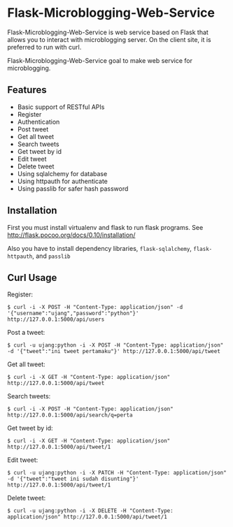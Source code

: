 Flask-Microblogging-Web-Service
===============================

Flask-Microblogging-Web-Service is web service based on Flask that allows you to interact with microblogging server. On the client site, it is preferred to run with curl.

Flask-Microblogging-Web-Service goal to make web service for microblogging.

Features
--------

- Basic support of RESTful APIs
- Register
- Authentication
- Post tweet
- Get all tweet
- Search tweets
- Get tweet by id
- Edit tweet
- Delete tweet
- Using sqlalchemy for database
- Using httpauth for authenticate
- Using passlib for safer hash password

Installation
------------

First you must install virtualenv and flask to run flask programs.
See http://flask.pocoo.org/docs/0.10/installation/

Also you have to install dependency libraries, `flask-sqlalchemy`, `flask-httpauth`, and `passlib`

Curl Usage
----------

Register:

    $ curl -i -X POST -H "Content-Type: application/json" -d '{"username":"ujang","password":"python"}' http://127.0.0.1:5000/api/users

Post a tweet:

    $ curl -u ujang:python -i -X POST -H "Content-Type: application/json" -d '{"tweet":"ini tweet pertamaku"}' http://127.0.0.1:5000/api/tweet

Get all tweet:

    $ curl -i -X GET -H "Content-Type: application/json" http://127.0.0.1:5000/api/tweet

Search tweets:

    $ curl -i -X POST -H "Content-Type: application/json" http://127.0.0.1:5000/api/search/q=perta

Get tweet by id:

    $ curl -i -X GET -H "Content-Type: application/json" http://127.0.0.1:5000/api/tweet/1

Edit tweet:

    $ curl -u ujang:python -i -X PATCH -H "Content-Type: application/json" -d '{"tweet":"tweet ini sudah disunting"}' http://127.0.0.1:5000/api/tweet/1

Delete tweet:

    $ curl -u ujang:python -i -X DELETE -H "Content-Type: application/json" http://127.0.0.1:5000/api/tweet/1
